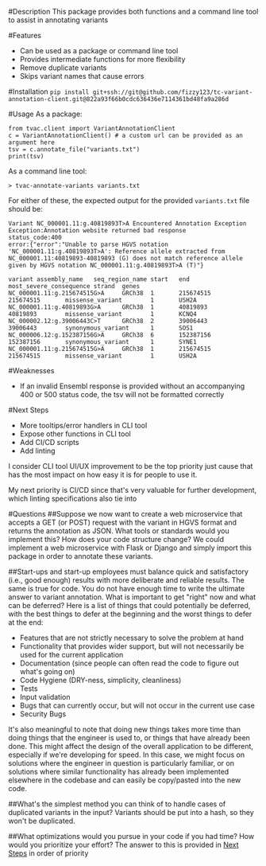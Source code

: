 #Description
This package provides both functions and a command line tool to assist in annotating variants

#Features
- Can be used as a package or command line tool
- Provides intermediate functions for more flexibility
- Remove duplicate variants
- Skips variant names that cause errors

#Installation
`pip install git+ssh://git@github.com/fizzy123/tc-variant-annotation-client.git@822a93f66b0cdc636436e7114361bd48fa9a286d`

#Usage
As a package:
```
from tvac.client import VariantAnnotationClient
c = VariantAnnotationClient() # a custom url can be provided as an argument here
tsv = c.annotate_file("variants.txt")
print(tsv)
```

As a command line tool:
```
> tvac-annotate-variants variants.txt
```

For either of these, the expected output for the provided `variants.txt` file should be:
```
Variant NC_000001.11:g.40819893T>A Encountered Annotation Exception
Exception:Annotation website returned bad response
status_code:400
error:{"error":"Unable to parse HGVS notation 'NC_000001.11:g.40819893T>A': Reference allele extracted from NC_000001.11:40819893-40819893 (G) does not match reference allele given by HGVS notation NC_000001.11:g.40819893T>A (T)"}

variant assembly_name   seq_region_name start   end     most_severe_consequence strand  genes
NC_000001.11:g.215674515G>A     GRCh38  1       215674515       215674515       missense_variant        1       USH2A
NC_000001.11:g.40819893G>A      GRCh38  1       40819893        40819893        missense_variant        1       KCNQ4
NC_000002.12:g.39006443C>T      GRCh38  2       39006443        39006443        synonymous_variant      1       SOS1
NC_000006.12:g.152387156G>A     GRCh38  6       152387156       152387156       synonymous_variant      1       SYNE1
NC_000001.11:g.215674515G>A     GRCh38  1       215674515       215674515       missense_variant        1       USH2A
```

#Weaknesses
- If an invalid Ensembl response is provided without an accompanying 400 or 500 status code, the tsv will not be formatted correctly 

#Next Steps
- More tooltips/error handlers in CLI tool
- Expose other functions in CLI tool
- Add CI/CD scripts
- Add linting

I consider CLI tool UI/UX improvement to be the top priority just cause that has the most impact on how easy it is for people to use it.

My next priority is CI/CD since that's very valuable for further development, which linting specifications also tie into

#Questions
##Suppose we now want to create a web microservice that accepts a GET (or POST) request with the variant in HGVS format and returns the annotation as JSON. What tools or standards would you implement this? How does your code structure change?
We could implement a web microservice with Flask or Django and simply import this package in order to annotate these variants.

##Start-ups and start-up employees must balance quick and satisfactory (i.e., good enough) results with more deliberate and reliable results. The same is true for code. You do not have enough time to write the ultimate answer to variant annotation. What is important to get "right" now and what can be deferred?
Here is a list of things that could potentially be deferred, with the best things to defer at the beginning and the worst things to defer at the end:
- Features that are not strictly necessary to solve the problem at hand
- Functionality that provides wider support, but will not necessarily be used for the current application
- Documentation (since people can often read the code to figure out what's going on)
- Code Hygiene (DRY-ness, simplicity, cleanliness)
- Tests
- Input validation
- Bugs that can currently occur, but will not occur in the current use case
- Security Bugs

It's also meaningful to note that doing new things takes more time than doing things that the engineer is used to, or things that have already been done. This might affect the design of the overall application to be different, especially if we're developing for speed. In this case, we might focus on solutions where the engineer in question is particularly familiar, or on solutions where similar functionality has already been implemented elsewhere in the codebase and can easily be copy/pasted into the new code.

##What's the simplest method you can think of to handle cases of duplicated variants in the input?
Variants should be put into a hash, so they won't be duplicated.

##What optimizations would you pursue in your code if you had time? How would you prioritize your effort?
The answer to this is provided in [Next Steps](#next-steps) in order of priority
